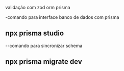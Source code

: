validação com zod
orm prisma

-comando para interface banco de dados com prisma
## npx prisma studio 

--comando para sincronizar schema
## npx prisma migrate dev